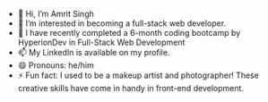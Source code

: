 - 👋 Hi, I’m Amrit Singh
- 👀 I’m interested in becoming a full-stack web developer.
- 🌱 I have recently completed a 6-month coding bootcamp by HyperionDev in Full-Stack Web Development
- 📫 My LinkedIn is available on my profile.
- 😄 Pronouns: he/him
- ⚡ Fun fact: I used to be a makeup artist and photographer! These creative skills have come in handy in front-end development.
